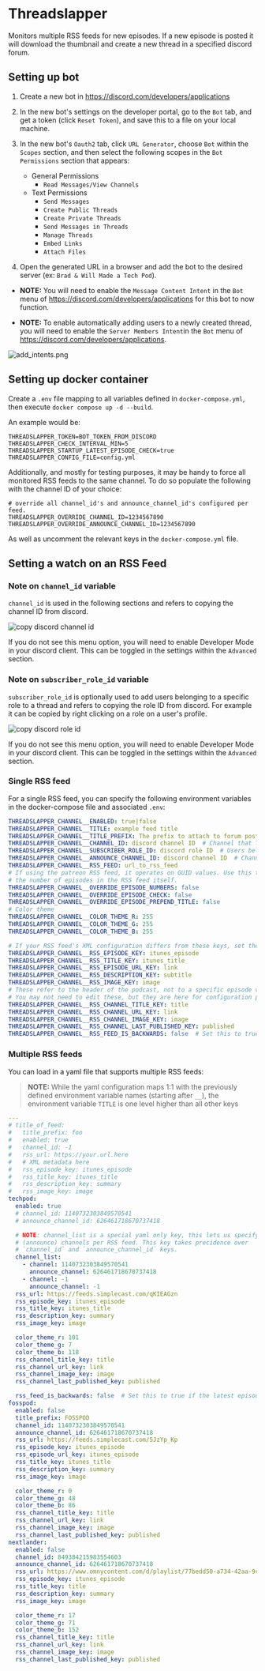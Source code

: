 # Threadslapper

Monitors multiple RSS feeds for new episodes. If a new episode is posted it will download the thumbnail and create a new thread in a specified discord forum.

## Setting up bot

1. Create a new bot in <https://discord.com/developers/applications>
2. In the new bot's settings on the developer portal, go to the `Bot` tab, and get a token (click `Reset Token`), and save this to a file on your local machine.

3. In the new bot's `Oauth2` tab, click `URL Generator`, choose `Bot` within the `Scopes` section, and then select the following scopes in the `Bot Permissions` section that appears:
    - General Permissions
      - `Read Messages/View Channels`
    - Text Permissions
      - `Send Messages`
      - `Create Public Threads`
      - `Create Private Threads`
      - `Send Messages in Threads`
      - `Manage Threads`
      - `Embed Links`
      - `Attach Files`

4. Open the generated URL in a browser and add the bot to the desired server (ex: `Brad & Will Made a Tech Pod`).

- **NOTE:** You will need to enable the `Message Content Intent` in the `Bot` menu of <https://discord.com/developers/applications> for this bot to now function.

- **NOTE:** To enable automatically adding users to a newly created thread, you will need to enable the `Server Members Intent`in the `Bot` menu of <https://discord.com/developers/applications>.

 ![add_intents.png](img/add_intents.png)

## Setting up docker container

Create a `.env` file mapping to all variables defined in `docker-compose.yml`, then execute `docker compose up -d --build`.

An example would be:

```properties
THREADSLAPPER_TOKEN=BOT_TOKEN_FROM_DISCORD
THREADSLAPPER_CHECK_INTERVAL_MIN=5
THREADSLAPPER_STARTUP_LATEST_EPISODE_CHECK=true
THREADSLAPPER_CONFIG_FILE=config.yml
```

Additionally, and mostly for testing purposes, it may be handy to force all monitored RSS feeds to the same channel. To do so populate the following with the channel ID of your choice:

```properties
# override all channel_id's and announce_channel_id's configured per feed.
THREADSLAPPER_OVERRIDE_CHANNEL_ID=1234567890
THREADSLAPPER_OVERRIDE_ANNOUNCE_CHANNEL_ID=1234567890
```

As well as uncomment the relevant keys in the `docker-compose.yml` file.

## Setting a watch on an RSS Feed

### Note on `channel_id` variable

`channel_id` is used in the following sections and refers to copying the channel ID from discord.

![copy discord channel id](img/copy_channel_id.png)

If you do not see this menu option, you will need to enable Developer Mode in your discord client. This can be toggled in the settings within the `Advanced` section.

### Note on `subscriber_role_id` variable

`subscriber_role_id` is optionally used to add users belonging to a specific role to a thread and refers to copying the role ID from discord. For example it can be copied by right clicking on a role on a user's profile.

![copy discord role id](img/copy_role_id.png)

If you do not see this menu option, you will need to enable Developer Mode in your discord client. This can be toggled in the settings within the `Advanced` section.

### Single RSS feed

For a single RSS feed, you can specify the following environment variables in the docker-compose file and associated `.env`:

```yaml
THREADSLAPPER_CHANNEL__ENABLED: true|false
THREADSLAPPER_CHANNEL__TITLE: example feed title
THREADSLAPPER_CHANNEL__TITLE_PREFIX: The prefix to attach to forum posts
THREADSLAPPER_CHANNEL__CHANNEL_ID: discord channel ID  # Channel that Threadslapper will spawn a new thread.
THREADSLAPPER_CHANNEL__SUBSCRIBER_ROLE_ID: discord role ID  # Users belonging to this role will be automatically added to the thread.
THREADSLAPPER_CHANNEL__ANNOUNCE_CHANNEL_ID: discord channel ID  # Channel that Threadslapper will announce a new podcast episode.
THREADSLAPPER_CHANNEL__RSS_FEED: url_to_rss_feed
# If using the patreon RSS feed, it operates on GUID values. Use this to reference
# the number of episodes in the RSS feed itself.
THREADSLAPPER_CHANNEL__OVERRIDE_EPISODE_NUMBERS: false
THREADSLAPPER_CHANNEL__OVERRIDE_EPISODE_CHECK: false
THREADSLAPPER_CHANNEL__OVERRIDE_EPISODE_PREPEND_TITLE: false
# Color theme
THREADSLAPPER_CHANNEL__COLOR_THEME_R: 255
THREADSLAPPER_CHANNEL__COLOR_THEME_G: 255
THREADSLAPPER_CHANNEL__COLOR_THEME_B: 255

# If your RSS feed's XML configuration differs from these keys, set them.
THREADSLAPPER_CHANNEL__RSS_EPISODE_KEY: itunes_episode
THREADSLAPPER_CHANNEL__RSS_TITLE_KEY: itunes_title
THREADSLAPPER_CHANNEL__RSS_EPISODE_URL_KEY: link
THREADSLAPPER_CHANNEL__RSS_DESCRIPTION_KEY: subtitle
THREADSLAPPER_CHANNEL__RSS_IMAGE_KEY: image
# These refer to the header of the podcast, not to a specific episode version.
# You may not need to edit these, but they are here for configuration purposes.
THREADSLAPPER_CHANNEL__RSS_CHANNEL_TITLE_KEY: title
THREADSLAPPER_CHANNEL__RSS_CHANNEL_URL_KEY: link
THREADSLAPPER_CHANNEL__RSS_CHANNEL_IMAGE_KEY: image
THREADSLAPPER_CHANNEL__RSS_CHANNEL_LAST_PUBLISHED_KEY: published
THREADSLAPPER_CHANNEL__RSS_FEED_IS_BACKWARDS: false  # Set this to true if the latest episode gets appended to the end of the list instead of at the beginning of the list.
```

### Multiple RSS feeds

You can load in a yaml file that supports multiple RSS feeds:

> **NOTE:** While the yaml configuration maps 1:1 with the previously defined environment variable names (starting after `__`), the environment variable `TITLE` is one level higher than all other keys

```yaml
---
# title_of_feed:
#   title_prefix: foo
#   enabled: true
#   channel_id: -1
#   rss_url: https://your.url.here
#   # XML metadata here
#   rss_episode_key: itunes_episode
#   rss_title_key: itunes_title
#   rss_description_key: summary
#   rss_image_key: image
techpod:
  enabled: true
  # channel_id: 1140732303849570541
  # announce_channel_id: 626461718670737418

  # NOTE: channel_list is a special yaml only key, this lets us specify multiple
  # (announce) channels per RSS feed. This key takes precidence over
  # `channel_id` and `announce_channel_id` keys.
  channel_list:
    - channel: 1140732303849570541
      announce_channel: 626461718670737418
    - channel: -1
      announce_channel: -1
  rss_url: https://feeds.simplecast.com/qKIEAGzn
  rss_episode_key: itunes_episode
  rss_title_key: itunes_title
  rss_description_key: summary
  rss_image_key: image

  color_theme_r: 101
  color_theme_g: 7
  color_theme_b: 118
  rss_channel_title_key: title
  rss_channel_url_key: link
  rss_channel_image_key: image
  rss_channel_last_published_key: published

  rss_feed_is_backwards: false  # Set this to true if the latest episode gets appended to the end of the list instead of at the beginning of the list.
fosspod:
  enabled: false
  title_prefix: FOSSPOD
  channel_id: 1140732303849570541
  announce_channel_id: 626461718670737418
  rss_url: https://feeds.simplecast.com/5JzYp_Kp
  rss_episode_key: itunes_episode
  rss_episode_url_key: itunes_episode
  rss_title_key: itunes_title
  rss_description_key: summary
  rss_image_key: image

  color_theme_r: 0
  color_theme_g: 48
  color_theme_b: 86
  rss_channel_title_key: title
  rss_channel_url_key: link
  rss_channel_image_key: image
  rss_channel_last_published_key: published
nextlander:
  enabled: false
  channel_id: 849384215983554603
  announce_channel_id: 626461718670737418
  rss_url: https://www.omnycontent.com/d/playlist/77bedd50-a734-42aa-9c08-ad86013ca0f9/2b6eadde-60d3-45b4-aac8-ae04014687dd/6554b463-2d55-4d17-a6c1-ae04014687f0/podcast.rss
  rss_episode_key: itunes_episode
  rss_title_key: title
  rss_description_key: summary
  rss_image_key: image

  color_theme_r: 17
  color_theme_g: 71
  color_theme_b: 152
  rss_channel_title_key: title
  rss_channel_url_key: link
  rss_channel_image_key: image
  rss_channel_last_published_key: published
```
